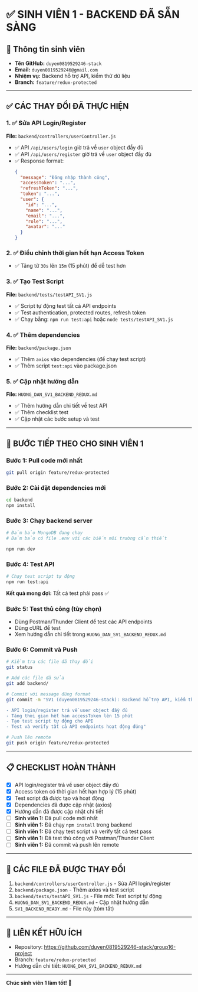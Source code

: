 # ✅ SINH VIÊN 1 - BACKEND ĐÃ SẴN SÀNG

## 👤 Thông tin sinh viên
- **Tên GitHub:** `duyen0819529246-stack`
- **Email:** `duyen0819529246@gmail.com`
- **Nhiệm vụ:** Backend hỗ trợ API, kiểm thử dữ liệu
- **Branch:** `feature/redux-protected`

---

## ✅ CÁC THAY ĐỔI ĐÃ THỰC HIỆN

### 1. ✅ Sửa API Login/Register
**File:** `backend/controllers/userController.js`

- ✅ API `/api/users/login` giờ trả về `user` object đầy đủ
- ✅ API `/api/users/register` giờ trả về `user` object đầy đủ
- ✅ Response format:
  ```json
  {
    "message": "Đăng nhập thành công",
    "accessToken": "...",
    "refreshToken": "...",
    "token": "...",
    "user": {
      "id": "...",
      "name": "...",
      "email": "...",
      "role": "...",
      "avatar": "..."
    }
  }
  ```

### 2. ✅ Điều chỉnh thời gian hết hạn Access Token
- ✅ Tăng từ `30s` lên `15m` (15 phút) để dễ test hơn

### 3. ✅ Tạo Test Script
**File:** `backend/tests/testAPI_SV1.js`

- ✅ Script tự động test tất cả API endpoints
- ✅ Test authentication, protected routes, refresh token
- ✅ Chạy bằng: `npm run test:api` hoặc `node tests/testAPI_SV1.js`

### 4. ✅ Thêm dependencies
**File:** `backend/package.json`

- ✅ Thêm `axios` vào dependencies (để chạy test script)
- ✅ Thêm script `test:api` vào package.json

### 5. ✅ Cập nhật hướng dẫn
**File:** `HUONG_DAN_SV1_BACKEND_REDUX.md`

- ✅ Thêm hướng dẫn chi tiết về test API
- ✅ Thêm checklist test
- ✅ Cập nhật các bước setup và test

---

## 🚀 BƯỚC TIẾP THEO CHO SINH VIÊN 1

### Bước 1: Pull code mới nhất
```bash
git pull origin feature/redux-protected
```

### Bước 2: Cài đặt dependencies mới
```bash
cd backend
npm install
```

### Bước 3: Chạy backend server
```bash
# Đảm bảo MongoDB đang chạy
# Đảm bảo có file .env với các biến môi trường cần thiết

npm run dev
```

### Bước 4: Test API
```bash
# Chạy test script tự động
npm run test:api
```

**Kết quả mong đợi:** Tất cả test phải pass ✅

### Bước 5: Test thủ công (tùy chọn)
- Dùng Postman/Thunder Client để test các API endpoints
- Dùng cURL để test
- Xem hướng dẫn chi tiết trong `HUONG_DAN_SV1_BACKEND_REDUX.md`

### Bước 6: Commit và Push
```bash
# Kiểm tra các file đã thay đổi
git status

# Add các file đã sửa
git add backend/

# Commit với message đúng format
git commit -m "SV1 (duyen0819529246-stack): Backend hỗ trợ API, kiểm thử dữ liệu

- API login/register trả về user object đầy đủ
- Tăng thời gian hết hạn accessToken lên 15 phút
- Tạo test script tự động cho API
- Test và verify tất cả API endpoints hoạt động đúng"

# Push lên remote
git push origin feature/redux-protected
```

---

## 📋 CHECKLIST HOÀN THÀNH

- [x] API login/register trả về user object đầy đủ
- [x] Access token có thời gian hết hạn hợp lý (15 phút)
- [x] Test script đã được tạo và hoạt động
- [x] Dependencies đã được cập nhật (axios)
- [x] Hướng dẫn đã được cập nhật chi tiết
- [ ] **Sinh viên 1:** Đã pull code mới nhất
- [ ] **Sinh viên 1:** Đã chạy `npm install` trong backend
- [ ] **Sinh viên 1:** Đã chạy test script và verify tất cả test pass
- [ ] **Sinh viên 1:** Đã test thủ công với Postman/Thunder Client
- [ ] **Sinh viên 1:** Đã commit và push lên remote

---

## 📁 CÁC FILE ĐÃ ĐƯỢC THAY ĐỔI

1. `backend/controllers/userController.js` - Sửa API login/register
2. `backend/package.json` - Thêm axios và test script
3. `backend/tests/testAPI_SV1.js` - File mới: Test script tự động
4. `HUONG_DAN_SV1_BACKEND_REDUX.md` - Cập nhật hướng dẫn
5. `SV1_BACKEND_READY.md` - File này (tóm tắt)

---

## 🔗 LIÊN KẾT HỮU ÍCH

- Repository: https://github.com/duyen0819529246-stack/group16-project
- Branch: `feature/redux-protected`
- Hướng dẫn chi tiết: `HUONG_DAN_SV1_BACKEND_REDUX.md`

---

**Chúc sinh viên 1 làm tốt! 🚀**

